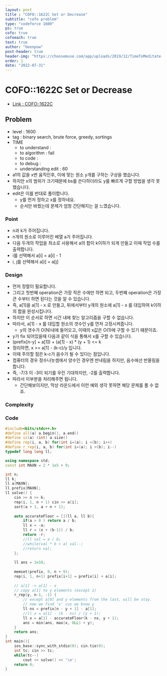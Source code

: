 ```yaml
---
layout: post
title : "COFO::1622C Set or Decrease"
subtitle: "cofo problem"
type: "codeforce 1600"
ps: true
cofo: true
cofoeach: true
text: true
author: "beenpow"
post-header: true
header-img: "https://choosemuse.com/app/uploads/2019/12/TimeToMeditate-1.jpg"
order: 1
date: "2022-07-31"
---
```

# COFO::1622C Set or Decrease
- [Link : COFO::1622C](https://codeforces.com/problemset/problem/1622/C)


## Problem 

- level : 1600
- tag : binary search, brute force, greedy, sortings
- TIME
  - to understand    : 
  - to algorithm     : fail
  - to code          : 
  - to debug         : 
  - understanding edit : 60
- a1의 값을 x번 움직인후, 이에 맞는 원소 y개를 구하는 구상을 했습니다.
- 하지만 x의 범위가 크기때문에  bs를 쓴다하더라도 y를 빠르게 구할 방법을 생각 못했습니다.
- edit은 이를 반대로 풀이합니다.
  - y를 먼저 정하고 x를 정하네요.
  - 순서만 바꿨는데 문제가 엄청 간단해지는 걸 느꼈습니다.

### Point
- n과 k가 주어집니다.
- n개의 원소로 이루어진 배열 a가 주어집니다.
- 다음 두개의 작업을 최소로 사용해서 a의 합이 k이하가 되게 만들고 이때 작업 수를 출력합니다.
 -  i를 선택해서 a[i] = a[i] - 1 
  - i, j를 선택해서 a[i] = a[j]


### Design
- 먼저 정렬이 필요합니다.
- 그리고 첫번째 operation은 가장 작은 수에만 하면 되고, 두번째 operation은 가장 큰 수부터 하면 된다는 것을 알 수 있습니다.
- 즉, a[1]을 a[1] - x 로 만들고, 뒤에서부터 y개의 원소에 a[1] - x 를 대입하여 k이하의 합을 완성시킵니다.
- 하지만 이 순서로 하면 시간 내에 찾는 알고리즘을 구할 수 없습니다.
- 따라서, a[1] - x 를 대입할 원소의 갯수인 y를 먼저 고정시켜줍니다.
  - y의 갯수가 O(N)내에 들어오고, 이때의 x값은 O(1)에 구할 수 있기 떄문이죠.
- y가 fix 되어있을때 다음과 같이 식을 통해서 x를 구할 수 있습니다.
- (prefix[n-y] + a[1]) + (a[1] - x) * (y + 1) <= k
- 정리하면, x >= a[1] - (k-c)/y 입니다.
- 이때 주의할 점은 k-c가 음수가 될 수 있다는 점입니다.
- 컴퓨터의 경우 정수나눗셈에서 양수인 경우엔 반내림을 하지만, 음수에선 반올림을 합니다.
- 즉, -7/3 이 -3이 되기를 우린 기대하지만, -2를 출력합니다.
- 따라서 이부분을 처리해주면 됩니다.
  - 간단해보이지만, 막상 라운드에서 이런 예외 생각 못하면 해당 문제를 풀 수 없죠.

### Complexity

### Code

```cpp
#include<bits/stdc++.h>
#define all(a) a.begin(), a.end()
#define sz(a) (int) a.size()
#define rep(i, a, b) for(int i=(a); i <(b); i++)
#define r_rep(i, a, b) for(int i=(a); i >(b); i--)
typedef long long ll;

using namespace std;
const int MAXN = 2 * 1e5 + 9;

int n;
ll k;
ll a[MAXN];
ll prefix[MAXN];
ll solve() {
    cin >> n >> k;
    rep(i, 1, n + 1) cin >> a[i];
    sort(a + 1, a + n + 1);
    
    auto accurateFloor = [](ll a, ll b){
        if(a > 0 ) return a / b;
        ll x = -a;
        ll r = (x + (b-1)) / b;
        return -r;
        //ll val = a / b;
        //while(val * b > a) val--;
        //return val;
    };
    
    ll ans = 1e18;
    
    memset(prefix, 0, n + 9);
    rep(i, 1, n+1) prefix[i+1] = prefix[i] + a[i];
    
    // a[1] -> a[1] - x
    // copy a[1] to y elements (except 1)
    r_rep(y, n-1, -1) {
        // except a[0] and y elements from the last, will be stay.
        // now we find 'x' cus we know y
        ll ns = prefix[n - y + 1] - a[1];
        //ll x = a[1] - (k - ns) / (y + 1);
        ll x = a[1] - accurateFloor(k - ns, y + 1);
        ans = min(ans, max(x, 0LL) + y);
    }
    return ans;
}
int main(){
    ios_base::sync_with_stdio(0); cin.tie(0);
    int tc; cin >> tc;
    while(tc--)
        cout << solve() << '\n';
    return 0;
}
```
